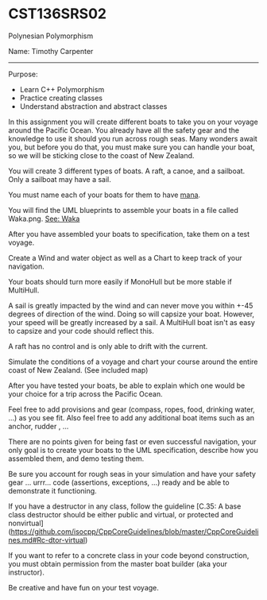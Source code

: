 # CST136SRS02
Polynesian Polymorphism

Name: Timothy Carpenter

---

Purpose:

- Learn C++ Polymorphism
- Practice creating classes
- Understand abstraction and abstract classes

In this assignment you will create different boats to take you on your voyage around 
the Pacific Ocean. You already have all the safety gear and the knowledge to use it 
should you run across rough seas. Many wonders await you, but before you do that, you 
must make sure you can handle your boat, so we will be sticking close to the coast of 
New Zealand.  

You will create 3 different types of boats. A raft, a canoe, and a sailboat.  
Only a sailboat may have a sail. 

You must name each of your boats for them to have 
[mana](https://en.wikipedia.org/wiki/Mana#M%C4%81ori_use).  

You will find the UML blueprints to assemble your boats in a file called Waka.png. 
[See: Waka](https://en.wikipedia.org/wiki/Waka_(canoe))  

After you have assembled your boats to specification, take them on a test voyage.  

Create a Wind and water object as well as a Chart to keep track of your navigation.  

Your boats should turn more easily if MonoHull but be more stable if MultiHull.  

A sail is greatly impacted by the wind and can never move you within +-45 degrees of 
direction of the wind. Doing so will capsize your boat. However, your speed will be 
greatly increased by a sail. A MultiHull boat isn't as easy to capsize and your code 
should reflect this. 

A raft has no control and is only able to drift with the current.  

Simulate the conditions of a voyage and chart your course around the entire coast of 
New Zealand.  (See included map)

After you have tested your boats, be able to explain which one would be your choice 
for a trip across the Pacific Ocean.  

Feel free to add provisions and gear (compass, ropes, food, drinking water, ...) as 
you see fit. Also feel free to add any additional boat items such as an anchor, rudder
, ...  

There are no points given for being fast or even successful navigation, your only 
goal is to create your boats to the UML specification, describe how you assembled them, 
and demo testing them. 

Be sure you account for rough seas in your simulation and have your safety gear 
... urrr... code (assertions, exceptions, ...) ready and be able to demonstrate it 
functioning.  

If you have a destructor in any class, follow the guideline 
[C.35: A base class destructor should be either public and virtual, or protected 
and nonvirtual]
(https://github.com/isocpp/CppCoreGuidelines/blob/master/CppCoreGuidelines.md#Rc-dtor-virtual)  

If you want to refer to a concrete class in your code beyond construction, you must 
obtain permission from the master boat builder (aka your instructor). 

Be creative and have fun on your test voyage. 
